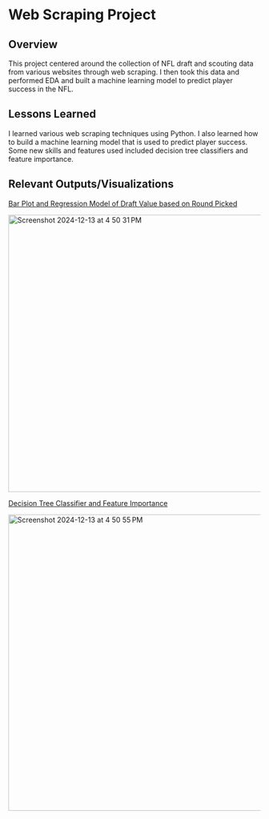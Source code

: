 # Web Scraping Project

## Overview

This project centered around the collection of NFL draft and scouting data from various websites through web scraping. I then took this data and performed EDA and built a machine learning model to predict player success in the NFL. 

## Lessons Learned

I learned various web scraping techniques using Python. I also learned how to build a machine learning model that is used to predict player success. Some new skills and features used included decision tree classifiers and feature importance.

## Relevant Outputs/Visualizations

<ins>Bar Plot and Regression Model of Draft Value based on Round Picked</ins>

<img width="554" alt="Screenshot 2024-12-13 at 4 50 31 PM" src="https://github.com/user-attachments/assets/cc17d2fe-7df6-4fa8-b70e-51eb83d9e132" />

<ins>Decision Tree Classifier and Feature Importance

<img width="592" alt="Screenshot 2024-12-13 at 4 50 55 PM" src="https://github.com/user-attachments/assets/cb76f0f7-e317-4494-a773-a6d7821ffe92" />
